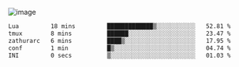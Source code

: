 ![image](https://github-profile-trophy.vercel.app/?username=CMOISDEAD&theme=oldie&row=1&no-frame=true&no-bg=true&margin-w=15&margin-h=15)
<!--START_SECTION:waka-->

```txt
Lua         18 mins         █████████████▒░░░░░░░░░░░   52.81 %
tmux        8 mins          ██████░░░░░░░░░░░░░░░░░░░   23.47 %
zathurarc   6 mins          ████▒░░░░░░░░░░░░░░░░░░░░   17.95 %
conf        1 min           █▒░░░░░░░░░░░░░░░░░░░░░░░   04.74 %
INI         0 secs          ▒░░░░░░░░░░░░░░░░░░░░░░░░   01.03 %
```

<!--END_SECTION:waka--> 
